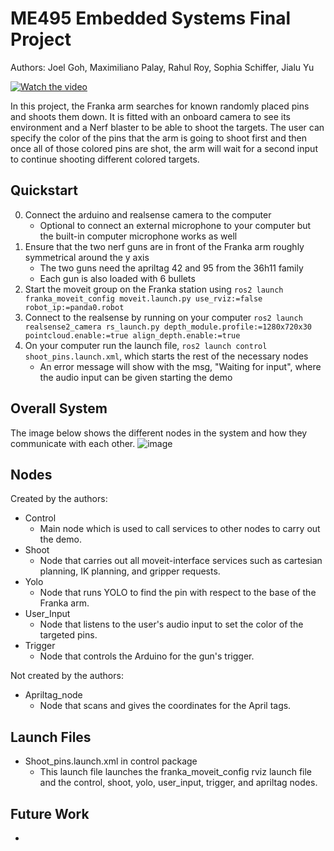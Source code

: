 # ME495 Embedded Systems Final Project
Authors: Joel Goh, Maximiliano Palay, Rahul Roy, Sophia Schiffer, Jialu Yu

[![Watch the video](https://user-images.githubusercontent.com/61445107/224827476-1bfbf500-9377-4d22-b7be-7fbb7dac0ef8.png)](https://www.youtube.com/embed/HQIWntieInI?si=cuSlLRgHHYhV46Vc)

In this project, the Franka arm searches for known randomly placed pins and shoots them down. It is fitted with an onboard camera to see its environment and a Nerf blaster to be able to shoot the targets. The user can specify the color of the pins that the arm is going to shoot first and then once all of those colored pins are shot, the arm will wait for a second input to continue shooting different colored targets. 

## Quickstart
0. Connect the arduino and realsense camera to the computer
    - Optional to connect an external microphone to your computer but the built-in computer microphone works as well
1. Ensure that the two nerf guns are in front of the Franka arm roughly symmetrical around the y axis
    - The two guns need the apriltag 42 and 95 from the 36h11 family
    - Each gun is also loaded with 6 bullets
1. Start the moveit group on the Franka station using `ros2 launch franka_moveit_config moveit.launch.py use_rviz:=false robot_ip:=panda0.robot`
2. Connect to the realsense by running on your computer `ros2 launch realsense2_camera rs_launch.py depth_module.profile:=1280x720x30 pointcloud.enable:=true align_depth.enable:=true`
3. On your computer run the launch file, `ros2 launch control shoot_pins.launch.xml`, which starts the rest of the necessary nodes
    - An error message will show with the msg, "Waiting for input", where the audio input can be given starting the demo

## Overall System 
The image below shows the different nodes in the system and how they communicate with each other.
![image](https://github.com/ME495-EmbeddedSystems/final-project-group2/assets/61445107/208b8e67-7a8c-4eb3-9676-8359ce41ecad)

## Nodes
Created by the authors:
- Control
    - Main node which is used to call services to other nodes to carry out the demo.
- Shoot
    - Node that carries out all moveit-interface services such as cartesian planning, IK planning, and gripper requests. 
- Yolo
    - Node that runs YOLO to find the pin with respect to the base of the Franka arm. 
- User_Input
    - Node that listens to the user's audio input to set the color of the targeted pins. 
- Trigger
    - Node that controls the Arduino for the gun's trigger.

Not created by the authors:
- Apriltag_node
    - Node that scans and gives the coordinates for the April tags.

## Launch Files
- Shoot_pins.launch.xml in control package
    - This launch file launches the franka_moveit_config rviz launch file and the control, shoot, yolo, user_input, trigger, and apriltag nodes.
 
## Future Work
- 
